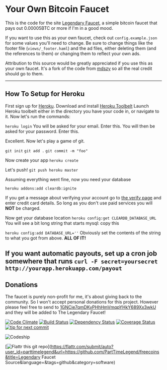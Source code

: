 Your Own Bitcoin Faucet
=======================

This is the code for the site [Legendary Faucet](http://legendaryfaucet.herokuapp.com), a
simple bitcoin faucet that pays out 0.00005BTC or more if I'm in a good mood.

If you want to use this as your own faucet, check out `config.example.json` for
some values you'll need to change. Be sure to change things like the footer file
(`views/_footer.haml`) and the ad files, either deleting them (and the
references to them) or changing them to reflect your own ads.

Attribution to this source would be greatly appreciated if you use this as your own faucet. It's a fork of the code from [mdszy](https://github.com/mdszy/freecoins) so all the real credit should go to them.

-----------------------------------------------------------------------------

How To Setup for Heroku
-----------------------

First sign up for [Heroku](http://www.heroku.com).
Download and install [Heroku Toolbelt](https://toolbelt.heroku.com/)
Launch Heroku toolbelt either in the directory you have your code in, or navigate to it.
Now let's run the commands:

`heroku login`
You will be asked for your email. Enter this.
You will then be asked for your password. Enter this.

Excellent. Now let's play a game of git.

`git init`
`git add .`
`git commit -m "foo"`

Now create your app
`heroku create`

Let's push!
`git push heroku master`

Assuming everything went fine, now you need your database

`heroku addons:add cleardb:ignite`

If you get a message about verifying your account go to [the verify page](http://www.heroku.com/verify) and enter credit card details. So long as you don't use paid services you will **NOT** be charged.

Now get your database location
`heroku config:get CLEARDB_DATABASE_URL`
You will see a bit long string that starts mysql: copy this

`heroku config:add DATABASE_URL=''`
Obviously set the contents of the string to what you got from above. **ALL OF IT!**

If you want automatic payouts, set up a cron job somewhere that runs
`curl -F secret=yoursecret http://yourapp.herokuapp.com/payout`
----------------------------------------
Donations
---------

The faucet is purely non-profit for me, it's about giving back to the community. So I won't accept personal donations for this project. However please feel free to send to [1GNCie7qmDKvPHhHmVmqpYHkY689Xx3wkU](bitcoin:1GNCie7qmDKvPHhHmVmqpYHkY689Xx3wkU) and they will be added to The Legendary Faucet!


[![Code Climate](https://codeclimate.com/github/PartTimeLegend/freecoins.png)](https://codeclimate.com/github/PartTimeLegend/freecoins) [![Build Status](https://travis-ci.org/PartTimeLegend/freecoins.png?branch=master)](https://travis-ci.org/PartTimeLegend/freecoins) [![Dependency Status](https://gemnasium.com/PartTimeLegend/freecoins.png)](https://gemnasium.com/PartTimeLegend/freecoins) [![Coverage Status](https://coveralls.io/repos/PartTimeLegend/freecoins/badge.png?branch=master)](https://coveralls.io/r/PartTimeLegend/freecoins) [![tip for next commit](http://tip4commit.com/projects/887.svg)](http://tip4commit.com/github/PartTimeLegend/freecoins)

![Codeship](https://www.codeship.io/projects/89162ee0-61e4-0131-e84a-72a9c118fe1f/status)

[![Flattr this git repo](http://api.flattr.com/button/flattr-badge-large.png)](https://flattr.com/submit/auto?user_id=parttimelegend&url=https://github.com/PartTimeLegend/freecoins&title=Legendary Faucet Source&language=&tags=github&category=software) 

